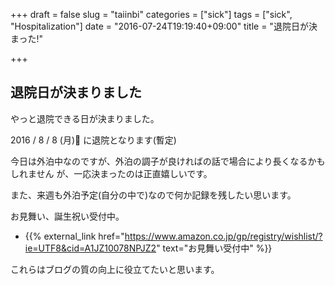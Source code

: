 +++
draft = false
slug = "taiinbi"
categories = ["sick"]
tags = ["sick", "Hospitalization"]
date = "2016-07-24T19:19:40+09:00"
title = "退院日が決まった!"

+++

## 退院日が決まりました
やっと退院できる日が決まりました。

<!--more-->

2016 / 8 / 8 (月) に退院となります(暫定)

今日は外泊中なのですが、外泊の調子が良ければの話で場合により長くなるかもしれません
が、一応決まったのは正直嬉しいです。

また、来週も外泊予定(自分の中で)なので何か記録を残したい思います。

お見舞い、誕生祝い受付中。

+ {{% external_link href="https://www.amazon.co.jp/gp/registry/wishlist/?ie=UTF8&cid=A1JZ10078NPJZ2" text="お見舞い受付中" %}}

これらはブログの質の向上に役立てたいと思います。
